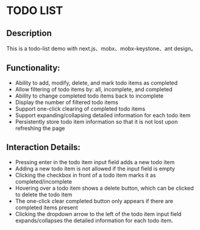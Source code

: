 # TODO LIST

## Description

This is a todo-list demo with next.js、mobx、mobx-keystone、ant design。

## Functionality:

- Ability to add, modify, delete, and mark todo items as completed
- Allow filtering of todo items by: all, incomplete, and completed
- Ability to change completed todo items back to incomplete
- Display the number of filtered todo items
- Support one-click clearing of completed todo items
- Support expanding/collapsing detailed information for each todo item
- Persistently store todo item information so that it is not lost upon refreshing the page

## Interaction Details:

- Pressing enter in the todo item input field adds a new todo item
- Adding a new todo item is not allowed if the input field is empty
- Clicking the checkbox in front of a todo item marks it as completed/incomplete
- Hovering over a todo item shows a delete button, which can be clicked to delete the todo item
- The one-click clear completed button only appears if there are completed items present
- Clicking the dropdown arrow to the left of the todo item input field expands/collapses the detailed information for each todo item.
